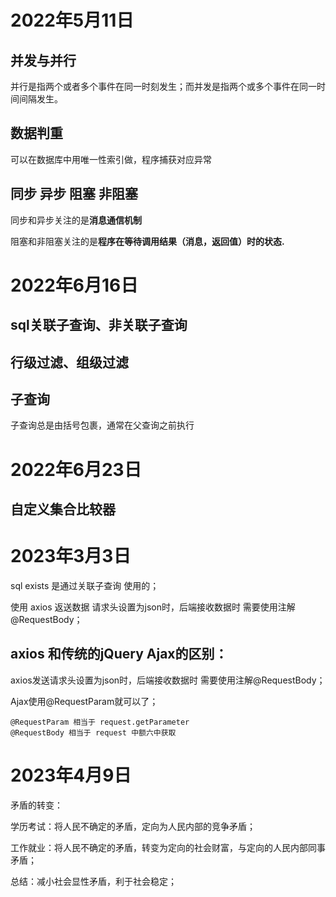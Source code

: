 # 2022年5月11日

## 并发与并行

并行是指两个或者多个事件在同一时刻发生；而并发是指两个或多个事件在同一时间间隔发生。

## 数据判重

可以在数据库中用唯一性索引做，程序捕获对应异常

## 同步 异步 阻塞 非阻塞

同步和异步关注的是**消息通信机制**

阻塞和非阻塞关注的是**程序在等待调用结果（消息，返回值）时的状态.**

# 2022年6月16日

## sql关联子查询、非关联子查询

## 行级过滤、组级过滤

## 子查询

子查询总是由括号包裹，通常在父查询之前执行

# 2022年6月23日

## 自定义集合比较器 

# 2023年3月3日

sql exists 是通过关联子查询 使用的； 

使用 axios 返送数据 请求头设置为json时，后端接收数据时 需要使用注解@RequestBody；

## axios 和传统的jQuery Ajax的区别：

axios发送请求头设置为json时，后端接收数据时 需要使用注解@RequestBody；

Ajax使用@RequestParam就可以了；

```
@RequestParam 相当于 request.getParameter
@RequestBody 相当于 request 中额六中获取
```

# 2023年4月9日

矛盾的转变：

学历考试：将人民不确定的矛盾，定向为人民内部的竞争矛盾；

工作就业：将人民不确定的矛盾，转变为定向的社会财富，与定向的人民内部同事矛盾；

总结：减小社会显性矛盾，利于社会稳定；